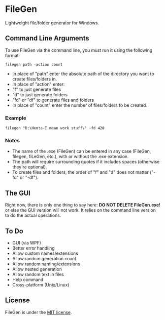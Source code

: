 # FileGen
Lightweight file/folder generator for Windows.

## Command Line Arguments
To use FileGen via the command line, you must run it using the following format:
```
filegen path -action count
```
- In place of "path" enter the absolute path of the directory you want to create files/folders in.
- In place of "action" enter:
 - "f" to just generate files
 - "d" to just generate folders
 - "fd" or "df" to generate files and folders
- In place of "count" enter the number of files/folders to be created.

### Example
```
filegen "D:\Henta-I mean work stuff\" -fd 420
```

### Notes
- The name of the .exe (FileGen) can be entered in any case (FileGen, filegen, fiLeGen, etc.), with or without the .exe extension.
- The path will require surrounding quotes if it includes spaces (otherwise they're optional).
- To create files and folders, the order of "f" and "d" does not matter ("-fd" or "-df").

## The GUI
Right now, there is only one thing to say here: **DO NOT DELETE FileGen.exe!** or else the GUI version will not work. It relies on the command line version to do the actual operations.

## To Do
- GUI (via WPF)
- Better error handling
- Allow custom names/extensions
- Allow random generation count
- Allow random naming/extensions
- Allow nested generation
- Allow random text in files
- Help command
- Cross-platform (Unix/Linux)

## License
FileGen is under the [MIT license](LICENSE).
